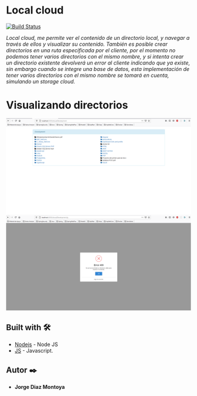 # Local cloud

[![Build Status](https://travis-ci.org/joemccann/dillinger.svg?branch=master)](https://travis-ci.org/joemccann/dillinger)

_Local cloud, me permite ver el contenido de un directorio local, y navegar a través de ellos y visualizar su contenido. También es posible crear directorios en una ruta especificada por el cliente, por el momento no podemos tener varios directorios con el mismo nombre, y si intenta crear un directorio existente devolverá un error al cliente indicando que ya existe, sin embargo cuando se integre una base de datos, esta implementación de tener varios directorios con el mismo nombre se tomará en cuenta, simulando un storage cloud._

# Visualizando directorios
![Visualizando directorios][cap1]
![Error dir no existe][cap2]

## Built with 🛠️

- [Nodejs](https://nodejs.org/en/) - Node JS
- [JS](https://developer.mozilla.org/es/docs/Web/JavaScript) - Javascript.

## Autor ✒️

- **Jorge Diaz Montoya**

[cap1]: /docs/cap1.png "Visualizando directorios"
[cap2]: /docs/cap2.png "Error dir no existe"